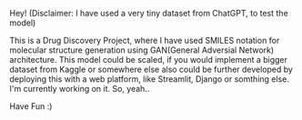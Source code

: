 Hey!
(Disclaimer: I have used a very tiny dataset from ChatGPT, to test the model)

This is a Drug Discovery Project, where I have used SMILES notation for molecular structure generation using GAN(General Adversial Network) architecture. 
This model could be scaled, if you would implement a bigger dataset from Kaggle or somewhere else also could be further developed by deploying this with a web platform, like Streamlit, Django or somthing else. 
I'm currently working on it. 
So, yeah..

Have Fun :)


